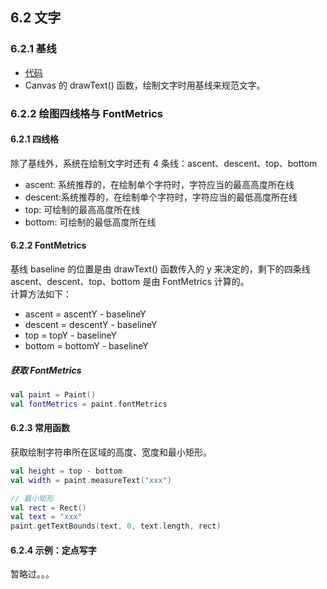 ## 6.2 文字

### 6.2.1 基线
- [代码](../../../src/main/java/cn/kk/elementary/drawview/paint/MyTextView.kt)
- Canvas 的 drawText() 函数，绘制文字时用基线来规范文字。

### 6.2.2 绘图四线格与 FontMetrics

#### 6.2.1 四线格
除了基线外，系统在绘制文字时还有 4 条线：ascent、descent、top、bottom

- ascent: 系统推荐的，在绘制单个字符时，字符应当的最高高度所在线
- descent:系统推荐的，在绘制单个字符时，字符应当的最低高度所在线
- top: 可绘制的最高高度所在线
- bottom: 可绘制的最低高度所在线

#### 6.2.2 FontMetrics

基线 baseline 的位置是由 drawText() 函数传入的 y 来决定的，剩下的四条线 ascent、descent、top、bottom 是由 FontMetrics 计算的。   
计算方法如下：
- ascent = ascentY - baselineY
- descent = descentY - baselineY
- top = topY - baselineY
- bottom = bottomY - baselineY

##### 获取 FontMetrics

```kotlin
val paint = Paint()
val fontMetrics = paint.fontMetrics
```

#### 6.2.3 常用函数
获取绘制字符串所在区域的高度、宽度和最小矩形。
```kotlin
val height = top - bottom
val width = paint.measureText("xxx")

// 最小矩形
val rect = Rect()
val text = "xxx"
paint.getTextBounds(text, 0, text.length, rect)
```
#### 6.2.4 示例：定点写字
暂略过。。。
